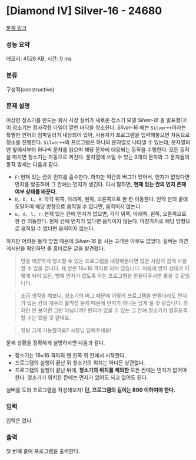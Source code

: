 # [Diamond IV] Silver-16 - 24680 

[문제 링크](https://www.acmicpc.net/problem/24680) 

### 성능 요약

메모리: 4528 KB, 시간: 0 ms

### 분류

구성적(constructive)

### 문제 설명

<p>이상한 청소기를 만드는 회사 사장 실버가 새로운 청소기 모델 <em>Silver-16</em> 을 발표했다! 이 청소기는 정사각형 타일이 깔린 바닥을 청소한다. <em>Silver-16</em> 에는 <code>Silver++</code>이라는 특별한 언어의 컴파일러가 내장되어 있어, 사용자가 프로그램을 입력해놓으면 자동으로 청소를 진행한다. <code>Silver++</code>의 프로그램은 하나의 문자열로 나타낼 수 있는데, 문자열의 맨 앞에서부터 하나씩 문자를 읽으며 해당 문자에 대응되는 동작을 수행한다. 모든 동작을 마치면 청소기는 자동으로 꺼진다. 문자열에 쓰일 수 있는 9개의 문자와 그 문자들의 동작 명세는 다음과 같다.</p>

<ul>
	<li><code>F</code>: 현재 있는 칸의 먼지를 흡수한다. 하지만 약간의 버그가 있어서, 먼지가 없었다면 먼지를 방출하여 그 칸에는 먼지가 생긴다. 다시 말하면, <strong>현재 있는 칸의 먼지 존재 여부 상태를 바꾼다.</strong></li>
	<li><code>U, D, L, R</code>: 각각 위쪽, 아래쪽, 왼쪽, 오른쪽으로 한 칸 이동한다. 만약 판의 끝에 도달하여 해당 방향으로 움직일 수 없다면, 움직이지 않는다.</li>
	<li><code>u, d, l, r</code>: 현재 있는 칸에 먼지가 없으면, 각각 위쪽, 아래쪽, 왼쪽, 오른쪽으로 한 칸 이동한다. 현재 칸에 먼지가 있다면 움직이지 않는다. 마찬가지로 해당 방향으로 움직일 수 없다면 움직이지 않는다.</li>
</ul>

<p>하지만 어려운 동작 방법 때문에 <em>Silver-16</em> 을 사는 고객은 아무도 없었다. 실버는 의견 게시판을 확인하던 중 흥미로운 글을 발견했다.</p>

<blockquote>
<p>방을 깨끗하게 청소할 수 있는 프로그램을 내장해둔다면 많은 사람이 쉽게 사용할 수 있을 겁니다. 제 방은 16×16 격자로 되어 있습니다. 처음에 방의 상태가 어떻게 되어 있든, 방에 먼지가 없도록 하는 프로그램을 만들어주시면 좋을 것 같습니다.</p>
</blockquote>

<blockquote>
<p>조금 생각을 해보니, 청소기의 버그 때문에 어떻게 프로그램을 만들더라도 먼지가 있는 칸의 개수의 홀짝성 문제 때문에 먼지가 하나는 남게 될 것 같습니다. 하지만 안 보이면 그만 아닙니까? 먼지가 있을 수 있는 그 칸에 청소기가 멈추도록 할 수는 있을 것 같네요.</p>
</blockquote>

<blockquote>
<p>정말 그게 가능할까요? 사장님 답해주세요!</p>
</blockquote>

<p>문제 상황을 정확하게 설명하자면 다음과 같다.</p>

<ul>
	<li>청소기는 16×16 격자의 맨 왼쪽 위 칸에서 시작한다.</li>
	<li>프로그램의 실행이 끝난 뒤 청소기의 위치는 어디든 상관없다.</li>
	<li>프로그램의 실행이 끝난 뒤에, <strong>청소기의 위치를 제외한</strong> 모든 칸에는 먼지가 없어야 한다. 청소기가 위치한 칸에는 먼지가 있어도 되고 없어도 된다.</li>
</ul>

<p>실버를 도와 프로그램을 작성해보자! <strong>단, 프로그램의 길이는 800 이하여야 한다.</strong></p>

### 입력 

 <p>입력은 없다.</p>

### 출력 

 <p>첫 번째 줄에 프로그램을 출력한다.</p>

